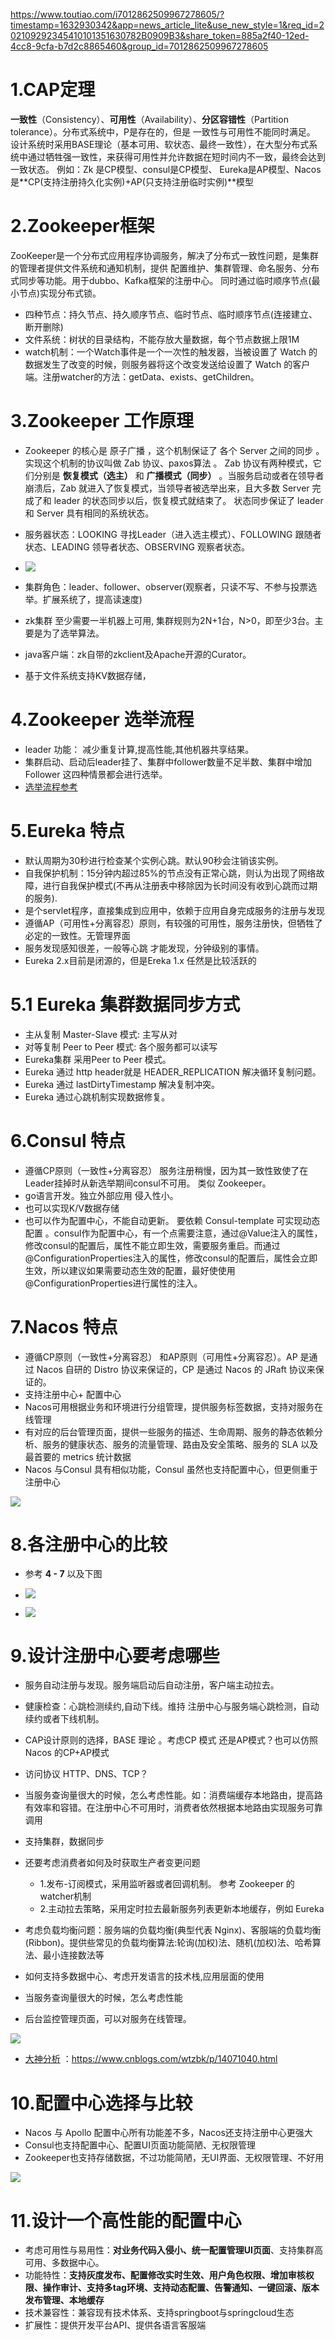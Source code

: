 

https://www.toutiao.com/i7012862509967278605/?timestamp=1632930342&app=news_article_lite&use_new_style=1&req_id=202109292345410101351630782B0909B3&share_token=885a2f40-12ed-4cc8-9cfa-b7d2c8865460&group_id=7012862509967278605


# 1.CAP定理

**一致性**（Consistency）、**可用性**（Availability）、**分区容错性**（Partition tolerance）。分布式系统中，P是存在的，但是 一致性与可用性不能同时满足。
设计系统时采用BASE理论（基本可用、软状态、最终一致性），在大型分布式系统中通过牺牲强一致性，来获得可用性并允许数据在短时间内不一致，最终会达到一致状态。
例如：Zk 是CP模型、consul是CP模型、 Eureka是AP模型、Nacos是**CP(支持注册持久化实例)+AP(只支持注册临时实例)**模型

# 2.Zookeeper框架

ZooKeeper是一个分布式应用程序协调服务，解决了分布式一致性问题，是集群的管理者提供文件系统和通知机制，提供 配置维护、集群管理、命名服务、分布式同步等功能。用于dubbo、Kafka框架的注册中心。
同时通过临时顺序节点(最小节点)实现分布式锁。
- 四种节点：持久节点、持久顺序节点、临时节点、临时顺序节点(连接建立、断开删除)
- 文件系统：树状的目录结构，不能存放大量数据，每个节点数据上限1M
- watch机制：一个Watch事件是一个一次性的触发器，当被设置了 Watch 的数据发生了改变的时候，则服务器将这个改变发送给设置了 Watch 的客户端。注册watcher的方法：getData、exists、getChildren。


# 3.Zookeeper 工作原理

- Zookeeper 的核心是 原子广播 ，这个机制保证了 各个 Server 之间的同步 。实现这个机制的协议叫做 Zab 协议、paxos算法 。
Zab 协议有两种模式，它们分别是 **恢复模式（选主）** 和 **广播模式（同步）** 。当服务启动或者在领导者崩溃后，Zab 就进入了恢复模式，当领导者被选举出来，且大多数 Server 完成了和 leader 的状态同步以后，恢复模式就结束了。
状态同步保证了 leader 和 Server 具有相同的系统状态。

- 服务器状态：LOOKING 寻找Leader（进入选主模式）、FOLLOWING 跟随者状态、LEADING 领导者状态、OBSERVING 观察者状态。
- ![](https://img2020.cnblogs.com/blog/1694759/202108/1694759-20210806100750320-1903700679.png)
- 集群角色：leader、follower、observer(观察者，只读不写、不参与投票选举。扩展系统了，提高读速度)
- zk集群 至少需要一半机器上可用, 集群规则为2N+1台，N>0，即至少3台。主要是为了选举算法。
- java客户端：zk自带的zkclient及Apache开源的Curator。
- 基于文件系统支持KV数据存储，


# 4.Zookeeper 选举流程
- leader 功能： 减少重复计算,提高性能,其他机器共享结果。
- 集群启动、启动后leader挂了、集群中follower数量不足半数、集群中增加Follower  这四种情景都会进行选举。
- [选举流程参考](https://www.cnblogs.com/longxok/p/8951867.html)


# 5.Eureka 特点

- 默认周期为30秒进行检查某个实例心跳。默认90秒会注销该实例。
- 自我保护机制：15分钟内超过85%的节点没有正常心跳，则认为出现了网络故障，进行自我保护模式(不再从注册表中移除因为长时间没有收到心跳而过期的服务).
- 是个servlet程序，直接集成到应用中，依赖于应用自身完成服务的注册与发现
- 遵循AP（可用性+分离容忍）原则，有较强的可用性，服务注册快，但牺牲了必定的一致性。无管理界面
- 服务发现感知很差，一般等心跳 才能发现，分钟级别的事情。
- Eureka 2.x目前是闭源的，但是Ereka 1.x 任然是比较活跃的

# 5.1 Eureka 集群数据同步方式
- 主从复制 Master-Slave 模式: 主写从对
- 对等复制 Peer to Peer 模式: 各个服务都可以读写
- Eureka集群 采用Peer to Peer 模式。
- Eureka 通过 http header就是 HEADER_REPLICATION 解决循环复制问题。
- Eureka 通过 lastDirtyTimestamp 解决复制冲突。
- Eureka 通过心跳机制实现数据修复。

# 6.Consul 特点

- 遵循CP原则（一致性+分离容忍） 服务注册稍慢，因为其一致性致使了在Leader挂掉时从新选举期间consul不可用。 类似 Zookeeper。
- go语言开发。独立外部应用 侵入性小。
- 也可以实现K/V数据存储
- 也可以作为配置中心，不能自动更新。 要依赖 Consul-template 可实现动态配置 。consul作为配置中心，有一个点需要注意，通过@Value注入的属性，修改consul的配置后，属性不能立即生效，需要服务重启。而通过@ConfigurationProperties注入的属性，修改consul的配置后，属性会立即生效，所以建议如果需要动态生效的配置，最好使使用@ConfigurationProperties进行属性的注入。


# 7.Nacos 特点

- 遵循CP原则（一致性+分离容忍） 和AP原则（可用性+分离容忍）。AP 是通过 Nacos 自研的 Distro 协议来保证的，CP 是通过 Nacos 的 JRaft 协议来保证的。
- 支持注册中心+ 配置中心
- Nacos可用根据业务和环境进行分组管理，提供服务标签数据，支持对服务在线管理
- 有对应的后台管理页面，提供一些服务的描述、生命周期、服务的静态依赖分析、服务的健康状态、服务的流量管理、路由及安全策略、服务的 SLA 以及最首要的 metrics 统计数据
- Nacos 与Consul 具有相似功能，Consul 虽然也支持配置中心，但更侧重于注册中心

![](https://img2020.cnblogs.com/blog/1694759/202108/1694759-20210806153311379-771263869.png)

# 8.各注册中心的比较

- 参考 **4 - 7** 以及下图

- ![](https://img2020.cnblogs.com/blog/1694759/202108/1694759-20210806143011032-1072459649.png)

- ![](https://img2022.cnblogs.com/blog/1694759/202201/1694759-20220119182430429-1240921901.png)



# 9.设计注册中心要考虑哪些

- 服务自动注册与发现。服务端启动后自动注册，客户端主动拉去。
- 健康检查：心跳检测续约,自动下线。维持 注册中心与服务端心跳检测，自动续约或者下线机制。
- CAP设计原则的选择，BASE 理论 。考虑CP 模式 还是AP模式？也可以仿照 Nacos 的CP+AP模式
- 访问协议 HTTP、DNS、TCP？
- 当服务查询量很大的时候，怎么考虑性能。如：消费端缓存本地路由，提高路有效率和容错。在注册中心不可用时，消费者依然根据本地路由实现服务可靠调用
- 支持集群，数据同步
- 还要考虑消费者如何及时获取生产者变更问题
	- 1.发布-订阅模式，采用监听器或者回调机制。 参考 Zookeeper 的 watcher机制
	- 2.主动拉去策略，采用定时拉去最新服务列表更新本地缓存，例如 Eureka

- 考虑负载均衡问题：服务端的负载均衡(典型代表 Nginx)、客服端的负载均衡(Ribbon)。提供些常见的负载均衡算法:轮询(加权)法、随机(加权)法、哈希算法、最小连接数法等
- 如何支持多数据中心、考虑开发语言的技术栈,应用层面的使用
- 当服务查询量很大的时候，怎么考虑性能
- 后台监控管理页面，可以对服务在线管理。

![](https://img2020.cnblogs.com/blog/1694759/202108/1694759-20210806151736616-167930123.png)



- [大神分析](https://www.cnblogs.com/wtzbk/p/14071040.html) ：https://www.cnblogs.com/wtzbk/p/14071040.html

# 10.配置中心选择与比较

- Nacos 与 Apollo 配置中心所有功能差不多，Nacos还支持注册中心更强大
- Consul也支持配置中心、配置UI页面功能简陋、无权限管理
- Zookeeper也支持存储数据，不过功能简陋，无UI界面、无权限管理、不好用

![](https://img2020.cnblogs.com/blog/1694759/202108/1694759-20210807093725894-1573926131.png)



# 11.设计一个高性能的配置中心

- 考虑可用性与易用性：**对业务代码入侵小、统一配置管理UI页面**、支持集群高可用、多数据中心。
- 功能特性：**支持灰度发布、配置修改实时生效、用户角色权限、增加审核权限、操作审计、支持多tag环境、支持动态配置、告警通知、一键回滚、版本发布管理、本地缓存**
- 技术兼容性：兼容现有技术体系、支持springboot与springcloud生态
- 扩展性：提供开发平台API、提供各语言客服端















